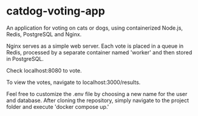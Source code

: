 # catdog-voting-app
An application for voting on cats or dogs, using containerized Node.js, Redis, PostgreSQL and Nginx.

Nginx serves as a simple web server. Each vote is placed in a queue in Redis, processed by a separate container named 'worker' and then stored in PostgreSQL.

Check localhost:8080 to vote.

To view the votes, navigate to localhost:3000/results.

Feel free to customize the .env file by choosing a new name for the user and database. After cloning the repository, simply navigate to the project folder and execute 'docker compose up.'
